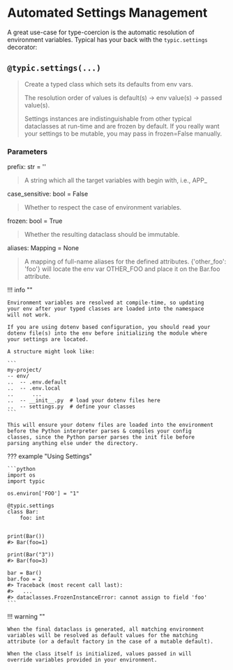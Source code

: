 # Automated Settings Management

A great use-case for type-coercion is the automatic resolution of
environment variables. Typical has your back with the `typic.settings`
decorator:

## `@typic.settings(...)`

> Create a typed class which sets its defaults from env vars.
>
> The resolution order of values is default(s) -> env value(s) ->
> passed value(s).
>
> Settings instances are indistinguishable from other typical
> dataclasses at run-time and are frozen by default. If you really
> want your settings to be mutable, you may pass in frozen=False
> manually.


### Parameters
prefix: str = ''
> A string which all the target variables with begin with, i.e., APP_

case_sensitive: bool = False
> Whether to respect the case of environment variables.

frozen: bool = True
> Whether the resulting dataclass should be immutable.

aliases: Mapping = None
> A mapping of full-name aliases for the defined attributes.
> {'other_foo': 'foo'} will locate the env var OTHER_FOO and place it
> on the Bar.foo attribute.

!!! info ""

    Environment variables are resolved at compile-time, so updating 
    your env after your typed classes are loaded into the namespace 
    will not work.

    If you are using dotenv based configuration, you should read your 
    dotenv file(s) into the env before initializing the module where 
    your settings are located.

    A structure might look like:

    ```
    my-project/
    -- env/
    ..  -- .env.default
    ..  -- .env.local
    ..      ...
    ..  -- __init__.py  # load your dotenv files here
    ..  -- settings.py  # define your classes
    ```

    This will ensure your dotenv files are loaded into the environment 
    before the Python interpreter parses & compiles your config 
    classes, since the Python parser parses the init file before 
    parsing anything else under the directory.

??? example "Using Settings"

    ```python
    import os
    import typic
    
    os.environ['FOO'] = "1"
    
    @typic.settings
    class Bar:
        foo: int
    
    
    print(Bar())
    #> Bar(foo=1)
    
    print(Bar("3"))
    #> Bar(foo=3)
    
    bar = Bar()
    bar.foo = 2
    #> Traceback (most recent call last):
    #>   ...
    #> dataclasses.FrozenInstanceError: cannot assign to field 'foo'
    ```

!!! warning ""

    When the final dataclass is generated, all matching environment
    variables will be resolved as default values for the matching
    attribute (or a default factory in the case of a mutable default).

    When the class itself is initialized, values passed in will 
    override variables provided in your environment.
